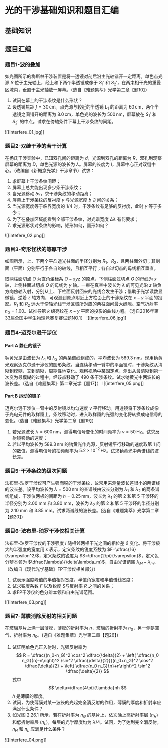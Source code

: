 # 光的干涉基础知识和题目汇编
## 基础知识
## 题目汇编
### 题目1-波的叠加
如光图所示的梅斯林干涉装置是将一透镜对剖后沿主光轴错开一定距离。单色点光源 $S$ 位于主光轴上，经上和下两个半透镜成像于 $S_1'$ 和 $S_2'$，在两束相干光的重叠区域内，垂直于主光轴放一屏幕。（选自《难题集萃》光学第二章【题10】）
1. 试问在幕上的干涉条纹是什么形状？
2. 设透镜焦距 $f=30\,\text{cm}$。点光源与较近的半透镜 $L_1$ 的距离为 $60\,\text{cm}$，两个半透镜之间错开的距离为 $8.0\,\text{cm}$，单色光的波长为 $500\,\text{nm}$，屏幕放在 $S_1'$ 和 $S_2'$ 的中点。试求在傍轴条件下幕上干涉条纹的间距。

![[interfere_01.jpg]]

### 题目2-双缝干涉的若干计算
在杨氏干涉实验中，已知双孔间的距离为 $d$，光源到双孔的距离为 $R$，双孔到观察屏幕的距离为 $D$，单色光源的波长为 $\lambda$。屏幕的长度为 $l$，屏幕中心正对双缝中心。（改编自《新概念光学》干涉章节）试求：
1. 求屏幕上干涉条纹间距；
2. 屏幕上总共能出现多少条干涉条纹；
3. 当光源移动 $\delta s$，求干涉条纹的移动距离；
4. 屏幕上干涉条纹的反衬度 $\gamma$ 与光源宽度 $b$ 之间的关系；
5. 当光源宽度等于临界宽度的 $1/4$ 时，干涉条纹有足够的反衬度，此时 $\gamma$ 等于多少；
6. 为了在叠加区域能看到全部干涉条纹，对光谱宽度 $\Delta\lambda$ 有何要求；
7. 求光源形状对条纹的影响，矩形如何，圆形如何？

![[intefere_02.png]]

### 题目3-奇形怪状的等厚干涉
如图所示，上、下两个平凸透光柱面的半径分别为 $R_1$、$R_2$，且两柱面外切；其剖面（平面）分别平行于各自的轴线，且相互平行；各自过切点的母线相互垂直。

取两柱面切点 $O$ 为直角坐标系 $O-xyz$ 的原点，下侧柱面过切点 $O$ 的母线为 $x$ 轴，上侧柱面过切点 $O$ 的母线为 $y$ 轴。一束在真空中波长为 $\lambda$ 的可见光沿 $z$ 轴负方向傍轴入射，分别从上、下柱面反射回来的光线会发生干涉；借助于光学读数显微镜，逆着 $z$ 轴方向，可观测到原点附近上方柱面上的干涉条纹在 $x-y$ 平面的投影。$R_1$ 和 $R_2$ 远大于傍轴光线干涉区域所对应的两柱面间最大缝隙。空气折射率 $n_0 = 1.00$。试推导第 $k$ 级亮纹在 $x-y$ 平面的投影的曲线方程。（选自2016年第33届全国中学生物理竞赛复赛试题NO.1）
![[interfere_06.jpg]]

### 题目4-迈克尔逊干涉仪
#### Part A 静止的镜子
钠黄光是由波长为 $\lambda_1$ 和 $\lambda_2$ 的两条谱线组成的，平均波长为 589.3 nm。现用钠黄光观察迈克尔逊干涉仪的圆形条纹。当连续移动一臂中的平面镜时，干涉条纹从清晰到模糊，又到清晰，周期性地变化。观察视场中某固定点，测出从最清晰到第一次变为最模糊的过程中，经该点移动了 490 条干涉条纹。试求钠黄光中两波长的波长差。（选自《难题集萃》第二章光学【题17】）
![[interfere_05.png]]

#### Part B 运动的镜子
迈克尔逊干涉仪一臂中的反射镜以均匀速度 $v$ 平行移动。用透镜将干涉条纹成像于光电元件的取样窗上，条纹移动时，进入取样窗的光强的变化将转换成电信号的变化。(选自《难题集萃》光学第二章【题19】)
1. 若光源波长 $\lambda=600\,\text{nm}$，测得电信号变化的时间频率为 $v=50\,\text{Hz}$。试求反射镜移动的速度；
2. 若以平均波长为 $589.3\,\text{nm}$ 的钠黄光作光源，反射镜平行移动的速度取第 1 问的数值，测得电信号的拍频频率为 $5.2\times10^{-2}\,\text{Hz}$。试求钠黄光中两谱线的波长差。

### 题目5-干涉条纹的级次问题
法布里-珀罗干涉仪可产生强而锐的干涉条纹，故常用来测量波长差很小的两谱线的波长差。设平均波长为 $\lambda=500\,\text{nm}$ 的某谱线由波长分别为 $\lambda_1$ 和 $\lambda_2$ 的两条谱线组成，干涉仪两板的间距为 $h=0.25\,\text{mm}$，波长为 $\lambda_1$ 的第 2 和第 5 干涉环的半径分别为 2.00 mm 和 3.80 mm，波长为 $\lambda_2$ 的第 2 和第 5 干涉环的半径分别为 2.10 mm 和 3.85 mm。试求两谱线的波长差。(选自《难题集萃》光学第二章【题20】)

### 题目6-法布里-珀罗干涉仪相关计算
法布里-珀罗干涉仪的干涉强度 $I$ 随相邻两相干光之间的相位差 $\delta$ 变化。将干涉极大的半强度的宽度用 $\varepsilon$ 表示，定义条纹的锐度系数为 $F=\dfrac{16}{\varepsilon^2}$，定义条纹的锐度为 $S=\dfrac{2\pi}{\varepsilon}$，定义色分辨本领为 $\dfrac{\lambda}{\delta\lambda_m}$，自由光谱范围 $\lambda_M-\lambda_m$。（改编自《现代光学基础》FP干涉仪相关部分）
1. 试表示强度峰值的半值相对宽度，半值角宽度和半值谱线宽度；
2. 试求锐度系数 $F$ 以及锐度 $S$与反射率 $R$ 之间的关系；
3. 求FP干涉仪的色分辨本领和自由光谱范围。

![[interfere_03.png]]

### 题目7-薄膜消除反射的相关问题
在玻璃基片上涂一层薄膜，薄膜的折射率为 $n$，玻璃的折射率为 $n_0$，另一侧是空气，折射率为 $n_0$。(选自《难题集萃》光学第二章【题26】)
1. 试证明单色光正入射时，光强反射率为
$$
R = \dfrac{(n_0-n_G)^2 \cos^2 \dfrac{\delta}{2} + \left( \dfrac{n_0 n_G}{n}-n\right)^2 \sin^2 \dfrac{\delta}{2}}{(n_0+n_G)^2 \cos^2 \dfrac{\delta}{2} + \left( \dfrac{n_0 n_G}{n}+n\right)^2 \sin^2 \dfrac{\delta}{2}}
$$
式中
$$
\delta=\dfrac{4\pi}{\lambda}nh
$$
$h$ 是薄膜的厚度。
2. 试问，为使薄膜对某一波长的光起完全消反射的作用，薄膜的厚度和折射率应满足什么条件？
3. 如光图 2.26.1 所示，若在折射率为 $n_G$ 的基片上，依次涂上高折射率层 ($n_H$) 和低折射率层 ($n_L$)，每层的光学厚度均为 $\lambda/4$。试问，为了达到完全消反射，$n_H$ 和 $n_L$ 应满足什么条件？

![[interfere_04.png]]
